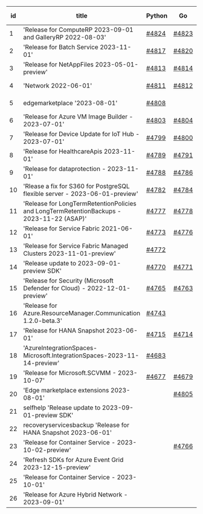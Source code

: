 | id | title | Python | Go | Java | Js | created date | target date | status |
| ------ | ------ | ------ | ------ | ------ | ------ | ------ | ------ | :-----: |
| 1 | 'Release for ComputeRP 2023-09-01 and GalleryRP 2022-08-03'  | [#4824](https://github.com/Azure/sdk-release-request/issues/4824)  | [#4823](https://github.com/Azure/sdk-release-request/issues/4823)  | [#4821](https://github.com/Azure/sdk-release-request/issues/4821)  | [#4822](https://github.com/Azure/sdk-release-request/issues/4822)  | 12-06 | 12-22 |  |
| 2 | 'Release for Batch Service 2023-11-01'  | [#4817](https://github.com/Azure/sdk-release-request/issues/4817)  | [#4820](https://github.com/Azure/sdk-release-request/issues/4820)  | [#4818](https://github.com/Azure/sdk-release-request/issues/4818)  | [#4819](https://github.com/Azure/sdk-release-request/issues/4819)  | 12-05 | 12-22 |  |
| 3 | 'Release for NetAppFiles 2023-05-01-preview'  | [#4813](https://github.com/Azure/sdk-release-request/issues/4813)  | [#4814](https://github.com/Azure/sdk-release-request/issues/4814)  | [#4815](https://github.com/Azure/sdk-release-request/issues/4815)  | [#4816](https://github.com/Azure/sdk-release-request/issues/4816)  | 12-04 | 12-22 |  |
| 4 | 'Network 2022-06-01'  | [#4811](https://github.com/Azure/sdk-release-request/issues/4811)  | [#4812](https://github.com/Azure/sdk-release-request/issues/4812)  | [#4810](https://github.com/Azure/sdk-release-request/issues/4810)  | [#4809](https://github.com/Azure/sdk-release-request/issues/4809)  | 12-04 | 12-22 |  |
| 5 | edgemarketplace '2023-08-01'  | [#4808](https://github.com/Azure/sdk-release-request/issues/4808)  |  |  |  | 11-29 | 12-22 |  |
| 6 | 'Release for Azure VM Image Builder - 2023-07-01'  | [#4803](https://github.com/Azure/sdk-release-request/issues/4803)  | [#4804](https://github.com/Azure/sdk-release-request/issues/4804)  | [#4801](https://github.com/Azure/sdk-release-request/issues/4801)  | [#4802](https://github.com/Azure/sdk-release-request/issues/4802)  | 11-29 | 12-22 |  |
| 7 | 'Release for Device Update for IoT Hub - 2023-07-01'  | [#4799](https://github.com/Azure/sdk-release-request/issues/4799)  | [#4800](https://github.com/Azure/sdk-release-request/issues/4800)  | [#4798](https://github.com/Azure/sdk-release-request/issues/4798)  | [#4797](https://github.com/Azure/sdk-release-request/issues/4797)  | 11-29 | 12-22 |  |
| 8 | 'Release for HealthcareApis 2023-11-01'  | [#4789](https://github.com/Azure/sdk-release-request/issues/4789)  | [#4791](https://github.com/Azure/sdk-release-request/issues/4791)  | [#4792](https://github.com/Azure/sdk-release-request/issues/4792)  | [#4790](https://github.com/Azure/sdk-release-request/issues/4790)  | 11-28 | 12-22 |  |
| 9 | 'Release for dataprotection - 2023-11-01'  | [#4788](https://github.com/Azure/sdk-release-request/issues/4788)  | [#4786](https://github.com/Azure/sdk-release-request/issues/4786)  | [#4785](https://github.com/Azure/sdk-release-request/issues/4785)  | [#4787](https://github.com/Azure/sdk-release-request/issues/4787)  | 11-28 | 12-22 | Hold on by JS/Java/Go/Python/ |
| 10 | 'Rlease a fix for S360 for PostgreSQL flexible server - 2023-06-01-preview'  | [#4782](https://github.com/Azure/sdk-release-request/issues/4782)  | [#4784](https://github.com/Azure/sdk-release-request/issues/4784)  | [#4781](https://github.com/Azure/sdk-release-request/issues/4781)  | [#4783](https://github.com/Azure/sdk-release-request/issues/4783)  | 11-27 | 12-22 |  |
| 11 | 'Release for LongTermRetentionPolicies and LongTermRetentionBackups - 2023-11-22 (ASAP)'  | [#4777](https://github.com/Azure/sdk-release-request/issues/4777)  | [#4778](https://github.com/Azure/sdk-release-request/issues/4778)  | [#4780](https://github.com/Azure/sdk-release-request/issues/4780)  | [#4779](https://github.com/Azure/sdk-release-request/issues/4779)  | 11-22 | 12-22 |  |
| 12 | 'Release for Service Fabric 2021-06-01'  | [#4773](https://github.com/Azure/sdk-release-request/issues/4773)  | [#4776](https://github.com/Azure/sdk-release-request/issues/4776)  | [#4774](https://github.com/Azure/sdk-release-request/issues/4774)  | [#4775](https://github.com/Azure/sdk-release-request/issues/4775)  | 11-21 | 12-22 |  |
| 13 | 'Release for Service Fabric Managed Clusters 2023-11-01-preview'  | [#4772](https://github.com/Azure/sdk-release-request/issues/4772)  |  |  |  | 11-21 | 12-22 |  |
| 14 | 'Release update to 2023-09-01-preview SDK'  | [#4770](https://github.com/Azure/sdk-release-request/issues/4770)  | [#4771](https://github.com/Azure/sdk-release-request/issues/4771)  |  | [#4769](https://github.com/Azure/sdk-release-request/issues/4769)  | 11-16 | 12-22 |  |
| 15 | 'Release for Security (Microsoft Defender for Cloud) - 2022-12-01-preview'  | [#4765](https://github.com/Azure/sdk-release-request/issues/4765)  | [#4763](https://github.com/Azure/sdk-release-request/issues/4763)  | [#4764](https://github.com/Azure/sdk-release-request/issues/4764)  | [#4762](https://github.com/Azure/sdk-release-request/issues/4762)  | 11-13 | 12-22 | Hold on by JS/Java/Go/Python/ |
| 16 | 'Release for Azure.ResourceManager.Communication 1.2.0-beta.3'  | [#4743](https://github.com/Azure/sdk-release-request/issues/4743)  |  |  | [#4741](https://github.com/Azure/sdk-release-request/issues/4741)  | 11-09 | 12-22 | Hold on by JS/Python/ |
| 17 | 'Release for HANA Snapshot 2023-06-01'  | [#4715](https://github.com/Azure/sdk-release-request/issues/4715)  | [#4714](https://github.com/Azure/sdk-release-request/issues/4714)  |  |  | 11-06 | 11-24 |  |
| 18 | 'AzureIntegrationSpaces-Microsoft.IntegrationSpaces-2023-11-14-preview'  | [#4683](https://github.com/Azure/sdk-release-request/issues/4683)  |  | [#4682](https://github.com/Azure/sdk-release-request/issues/4682)  | [#4681](https://github.com/Azure/sdk-release-request/issues/4681)  | 10-24 | 01-26 | Hold on by JS/Java/Python/ |
| 19 | 'Release for Microsoft.SCVMM - 2023-10-07'  | [#4677](https://github.com/Azure/sdk-release-request/issues/4677)  | [#4679](https://github.com/Azure/sdk-release-request/issues/4679)  | [#4678](https://github.com/Azure/sdk-release-request/issues/4678)  | [#4676](https://github.com/Azure/sdk-release-request/issues/4676)  | 10-23 | 12-22 | Hold on by JS/Java/Go/Python/ |
| 20 | 'Edge marketplace extensions 2023-08-01'  |  | [#4805](https://github.com/Azure/sdk-release-request/issues/4805)  | [#4807](https://github.com/Azure/sdk-release-request/issues/4807)  | [#4806](https://github.com/Azure/sdk-release-request/issues/4806)  | 11-29 | 12-22 | Hold on by Go/ |
| 21 | selfhelp 'Release update to 2023-09-01-preview SDK'  |  |  | [#4768](https://github.com/Azure/sdk-release-request/issues/4768)  |  | 11-16 | 12-22 |  |
| 22 | recoveryservicesbackup 'Release for HANA Snapshot 2023-06-01'  |  |  | [#4713](https://github.com/Azure/sdk-release-request/issues/4713)  |  | 11-06 | 11-24 |  |
| 23 | 'Release for Container Service - 2023-10-02-preview'  |  | [#4766](https://github.com/Azure/sdk-release-request/issues/4766)  |  | [#4767](https://github.com/Azure/sdk-release-request/issues/4767)  | 11-15 | 12-22 |  |
| 24 | 'Refresh SDKs for Azure Event Grid 2023-12-15-preview'  |  |  |  | [#4758](https://github.com/Azure/sdk-release-request/issues/4758)  | 11-10 | 12-22 |  |
| 25 | 'Release for Container Service - 2023-10-01'  |  |  |  | [#4729](https://github.com/Azure/sdk-release-request/issues/4729)  | 11-08 | 12-22 | Hold on by JS/ |
| 26 | 'Release for Azure Hybrid Network - 2023-09-01'  |  |  |  | [#4652](https://github.com/Azure/sdk-release-request/issues/4652)  | 10-13 | 12-22 | Hold on by JS/ |
